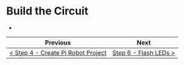 # Build the Circuit #

- 

| Previous | Next |
| -------- | ---- |
| [< Step 4 - Create Pi Robot Project](/04-create-pi-robot-project.md) | [Step 6 - Flash LEDs >](06-flash-leds.md) |